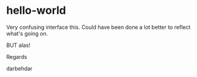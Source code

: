 # hello-world

Very confusing interface this.
Could have been done a lot better to reflect what's going on.

BUT alas!

Regards

darbehdar
